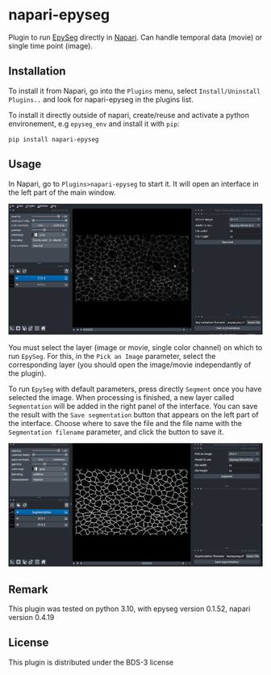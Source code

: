 # napari-epyseg

Plugin to run [EpySeg](https://github.com/baigouy/EPySeg) directly in [Napari](https://napari.org/stable/).
Can handle temporal data (movie) or single time point (image).

## Installation

To install it from Napari, go into the `Plugins` menu, select `Install/Uninstall Plugins..` and look for napari-epyseg in the plugins list.

To install it directly outside of napari, create/reuse and activate a python environement, e.g `epyseg_env` and install it with `pip`:
```
pip install napari-epyseg
```

## Usage

In Napari, go to `Plugins>napari-epyseg` to start it.
It will open an interface in the left part of the main window.

![interface_image](./imgs/napepy-interface.png)

You must select the layer (image or movie, single color channel) on which to run `EpySeg`.
For this, in the `Pick an Image` parameter, select the corresponding layer (you should open the image/movie independantly of the plugin).

To run `EpySeg` with default parameters, press directly `Segment` once you have selected the image.
When processing is finished, a new layer called `Segmentation` will be added in the right panel of the interface.
You can save the result with the `Save segmentation` button that appears on the left part of the interface. 
Choose where to save the file and the file name with the `Segmentation filename` parameter, and click the button to save it.

![results_image](./imgs/result.png)

## Remark

This plugin was tested on python 3.10, with epyseg version 0.1.52, napari version 0.4.19


## License

This plugin is distributed under the BDS-3 license
